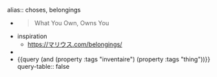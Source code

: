 alias:: choses, belongings

- > What You Own, Owns You
- inspiration
	- https://マリウス.com/belongings/
-
- {{query (and (property :tags "inventaire") (property :tags "thing"))}}
  query-table:: false